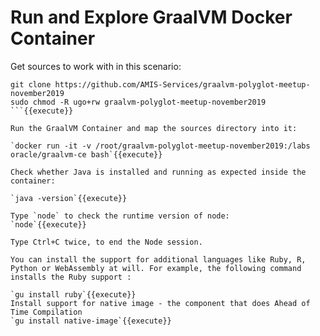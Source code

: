 # Run and Explore GraalVM Docker Container

Get sources to work with in this scenario:
```
git clone https://github.com/AMIS-Services/graalvm-polyglot-meetup-november2019 
sudo chmod -R ugo+rw graalvm-polyglot-meetup-november2019
```{{execute}}

Run the GraalVM Container and map the sources directory into it:

`docker run -it -v /root/graalvm-polyglot-meetup-november2019:/labs oracle/graalvm-ce bash`{{execute}}

Check whether Java is installed and running as expected inside the container:

`java -version`{{execute}}

Type `node` to check the runtime version of node:
`node`{{execute}}

Type Ctrl+C twice, to end the Node session.

You can install the support for additional languages like Ruby, R, Python or WebAssembly at will. For example, the following command installs the Ruby support :

`gu install ruby`{{execute}}
Install support for native image - the component that does Ahead of Time Compilation
`gu install native-image`{{execute}}


